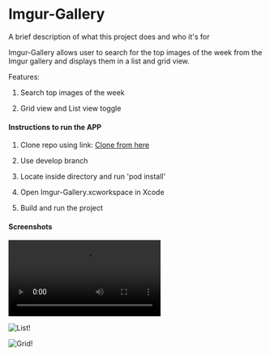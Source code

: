 
# Imgur-Gallery

A brief description of what this project does and who it's for

Imgur-Gallery allows user to search for the top images of the week from the Imgur gallery and displays them in a list and grid view.

Features:

1. Search top images of the week

2. Grid view and List view toggle




#### Instructions to run the APP

1. Clone repo using link: [Clone from here](https://github.com/SaifCoder/Imgur-Gallery)

2. Use develop branch

3. Locate inside directory and run 'pod install'

4. Open Imgur-Gallery.xcworkspace in Xcode

5. Build and run the project


#### Screenshots

![Video!](https://user-images.githubusercontent.com/41318856/245943809-4756be87-c274-47b6-bcb8-b3e756e47067.mov)

![List!](https://user-images.githubusercontent.com/41318856/245942699-141b6d00-68e1-425e-b2ec-99b009af0736.png)



![Grid!](https://user-images.githubusercontent.com/41318856/245942880-bd31a3e0-e13b-4595-8e55-d3cc312455b3.png)





